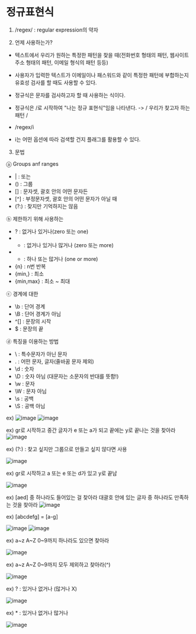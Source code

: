 # 정규표현식
1. /regex/ : regular expression의 약자 


2. 언제 사용하는가?
- 텍스트에서 우리가 원하는 특정한 패턴을 찾을 때(전화번호 형태의 패턴, 웹사이트 주소 형태의 패턴, 이메일 형식의 패턴 등등)
- 사용자가 입력한 텍스트가 이메일이나 패스워드와 같이 특정한 패턴에 부합하는지 유효성 검사를 할 때도 사용할 수 있다.
- 정규식은 문자를 검사하고자 할 때 사용하는 식이다.

- 정규식은 /로 시작하여 "나는 정규 표현식"임을 나타낸다. -> / 우리가 찾고자 하는 패턴 /
- /regex/i
- i는 어떤 옵션에 따라 검색할 건지 플래그를 활용할 수 있다.



3. 문법

ⓐ Groups anf ranges
   - | : 또는
   - () : 그룹
   - [] : 문자셋, 괄호 안의 어떤 문자든
   - [^] : 부정문자셋, 괄호 안의 어떤 문자가 아닐 때
   - (?:) : 찾지만 기억하지는 않음


ⓑ 제한하기 위해 사용하는
- ? : 없거나 있거나(zero 또는 one)
- * : 없거나 있거나 많거나 (zero 또는 more)
- + : 하나 또는 많거나 (one or more)
- {n} : n번 반복
- {min,} : 최소    
- {min,max} : 최소 ~ 최대


ⓒ 경계에 대한
- \b : 단어 경계
- \B : 단어 경계가 아님
- ^[] : 문장의 시작
- $ : 문장의 끝


ⓓ 특징을 이용하는 방법
- \ : 특수문자가 아닌 문자
- . : 어떤 문자, 글자(줄바꿈 문자 제외)
- \d : 숫자
- \D : 숫자 아님 (대문자는 소문자의 반대를 뜻함!)
- \w : 문자
- \W : 문자 아님
- \s : 공백
- \S : 공백 아님
  














ex) 
![image](https://github.com/aeiouzz/regex/assets/145514483/08e143ad-d8d5-4a79-b9d7-180b09a558da)
![image](https://github.com/aeiouzz/regex/assets/145514483/544cccce-6358-4217-984b-fcc7ce269daf)



ex)
gr로 시작하고 중간 글자가 e 또는 a가 되고 끝에는 y로 끝나는 것을 찾아라
![image](https://github.com/aeiouzz/regex/assets/145514483/1b2d0c64-4aa5-42b9-b4b1-8ff29af9c744)



ex) 
(?:) : 찾고 싶지만 그룹으로 만들고 싶지 않다면 사용


![image](https://github.com/aeiouzz/regex/assets/145514483/45326b54-6f09-414b-8f56-4cf247a3b8fa)



ex) gr로 시작하고 a 또는 e 또는 d가 있고 y로 끝남


![image](https://github.com/aeiouzz/regex/assets/145514483/60d8551c-b003-48c7-a2a6-0b70e7bf4d48)



ex) [aed] 중 하나라도 들어있는 걸 찾아라 대괄호 안에 있는 글자 중 하나라도 만족하는 것을 찾아라
![image](https://github.com/aeiouzz/regex/assets/145514483/712b21b1-ca86-4bb9-8c1d-1ffa5737901b)







ex) [abcdefg] = [a-g]


![image](https://github.com/aeiouzz/regex/assets/145514483/205bbd04-61c4-4bd2-994b-700c310ed8a5)
![image](https://github.com/aeiouzz/regex/assets/145514483/a541d559-fc00-4477-97c8-f22094469227)




ex) a~z A~Z 0~9까지 하나라도 있으면 찾아라



![image](https://github.com/aeiouzz/regex/assets/145514483/c13d317a-8339-40c2-bae3-1e92ca4923c8)

ex) a~z A~Z 0~9까지 모두 제외하고 찾아라(^)



![image](https://github.com/aeiouzz/regex/assets/145514483/6a9f58e8-67f6-4361-a649-f61c2cfeb063)




ex) ? : 있거나 없거나 (많거나 X)



![image](https://github.com/aeiouzz/regex/assets/145514483/b355507e-2d52-4494-84f7-5049a05f84ac)


ex) * : 있거나 없거나 많거나



![image](https://github.com/aeiouzz/regex/assets/145514483/88924c25-0734-495a-babc-b5654c2b0a64)



